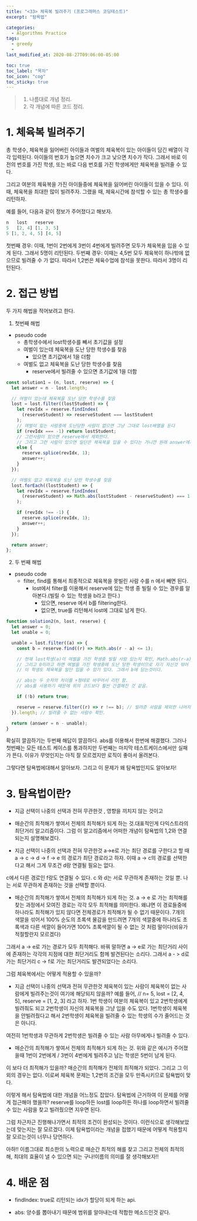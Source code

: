 ```yaml
---
title: "<33> 체육복 빌려주기 (프로그래머스 코딩테스트)"
excerpt: "탐욕법"

categories:
  - Algorithms Practice
tags:
  - greedy
  -
last_modified_at: 2020-08-27T09:06:00-05:00

toc: true
toc_label: "목차"
toc_icon: "cog"
toc_sticky: true
---
```


> 1. 나름대로 개념 정리.
> 2. 각 개념에 따른 코드 정리.

# 1. 체육복 빌려주기

총 학생수, 체육복을 잃어버린 아이들과 여벌의 체육복이 있는 아이들이 담긴 배열이 각각 입력된다. 아이들의 번호가 높으면 치수가 크고 낮으면 치수가 작다. 그래서 바로 이전의 번호를 가진 학생, 또는 바로 다음 번호를 가진 학생에게만 체육복을 빌려줄 수 있다.

그리고 여분의 체육복을 가진 아이들중에 체육복을 잃어버린 아이들이 있을 수 있다. 이때, 체육복을 최대한 많이 빌려주자. 그랬을 때, 체육시간에 참석할 수 있는 총 학생수를 리턴하자.

예를 들어, 다음과 같이 정보가 주어졌다고 해보자.

```javascript
n   lost   reserve
5	[2, 4] [1, 3, 5]
5 [1, 2, 4, 5] [4, 5]
```

첫번째 경우: 이때, 1번이 2번에게 3번이 4번에게 빌려주면 모두가 체육복을 입을 수 있게 된다. 그래서 5명이 리턴된다.
두번째 경우: 이때는 4,5번 모두 체육복이 하나밖에 없으므로 빌려줄 수 가 없다. 따라서 1,2번은 체육수업에 참석을 못한다. 따라서 3명이 리턴된다.

# 2. 접근 방법

두 가지 해법을 적어보려고 한다.

1. 첫번째 해법

- pseudo code
  - 총학생수에서 lost학생수를 빼서 초기값을 설정
  - 여벌이 있는데 체육복을 도난 당한 학생수를 찾음
    - 있으면 초기값에서 1을 더함
  - 여벌도 없고 체육복을 도난 당한 학생수를 찾음
    - reserve에서 빌려줄 수 있으면 초기값에 1을 더함

```javascript
const solution1 = (n, lost, reserve) => {
  let answer = n - lost.length;

  // 여벌이 있는데 체육복을 도난 당한 학생수를 찾음
  lost = lost.filter((lostStudent) => {
    let revIdx = reserve.findIndex(
      (reserveStudent) => reserveStudent === lostStudent
    );
    // 여벌이 있는 사람중에 도난당한 사람이 없으면 그냥 그대로 lost배열을 둔다
    if (revIdx === -1) return lostStudent;
    // 그런사람이 있으면 reserve에서 제외한다.
    // 그리고 그런 사람이 있으면 일단은 체육복을 입을 수 있다는 거니깐 원래 answer에서 1을 추가
    else {
      reserve.splice(revIdx, 1);
      answer++;
    }
  });

  // 여벌도 없고 체육복을 도난 당한 학생수를 찾음
  lost.forEach((lostStudent) => {
    let revIdx = reserve.findIndex(
      (reserveStudent) => Math.abs(lostStudent - reserveStudent) === 1
    );

    if (revIdx !== -1) {
      reserve.splice(revIdx, 1);
      answer++;
    }
  });

  return answer;
};
```

2. 두 번째 해법

- pseudo code
  - filter, find를 통해서 최종적으로 체육복을 못빌린 사람 수를 n 에서 빼면 된다.
    - lost에서 filter를 이용해서 reserve에 있는 학생 중 빌릴 수 있는 경우를 알아본다.(빌릴 수 있는 학생을 b라고 한다.)
      - 있으면, reserve 에서 b를 filtering한다.
      - 없으면, true를 리턴해서 lost에 그대로 남게 한다.

```javascript
function solution2(n, lost, reserve) {
  let answer = 0;
  let unable = 0;

  unable = lost.filter((a) => {
    const b = reserve.find((r) => Math.abs(r - a) <= 1);

    // 현재 lost학생(a)이 여벌을 가진 학생중 빌릴 사람 있는지 확인, Math.abs(r-a) <= 1 앞,뒤 번호인지 확인
    // 그리고 0이라고 하면 여벌을 가진 학생중에 도난 당한 학생이므로 자기 자신것 밖어 없으니깐
    // 이 학생도 체육복을 일단 입을 수 있기 있다. 그래서 b에 담는것이다.

    // abs는 두 숫자의 차이를 +형태로 바꾸어서 리턴 함.
    // abs를 사용하기 때문에 위의 코드보다 훨씬 간결해진 것 같음.

    if (!b) return true;

    reserve = reserve.filter((r) => r !== b); // 빌려준 사람을 제외한 나머지 사람만 필터링.
  }).length; // 빌려줄 수 없는 사람수 확인.

  return (answer = n - unable);
}
```

확실히 깔끔하기는 두번째 해답이 깔끔하다. abs를 이용해서 한번에 해결했다.
그러나 첫번째는 모든 테스트 케이스를 통과하지만 두번째는 마지막 테스트케이스에서만 실패가 뜬다. 이유가 무엇인지는 아직 잘 모르겠지만 로직이 좋아서 올려본다.

그렇다면 탐욕법에대해서 알아보자. 그리고 이 문제가 왜 탐욕법인지도 알아보자!

# 3. 탐욕법이란?

- 지금 선택이 나중의 선택과 전혀 무관한것 , 영향을 끼치지 않는 것이고

- 매순간의 최적해가 쌓여서 전체의 최적해가 되게 하는 것.대표적인게 다익스트라의 최단거리 알고리즘이다. 그럼 이 알고리즘에서 어떠한 개념이 탐욕법의 1,2와 연결되는지 설명해보겠다.

- 지금 선택이 나중의 선택과 전혀 무관한것 a->e로 가는 최단 경로를 구한다고 할 때 a -> c -> d -> f -> e 의 경로가 최단 경로라고 하자. 이때 a -> c의 경로를 선택한다고 해서 그게 무조건 d랑 연결될 필요는 없다.

c에서 다른 경로인 f랑도 연결될 수 있다. c 와 d는 서로 무관하게 존재하는 것일 뿐. 나는 서로 무관하게 존재하는 것을 선택할 뿐이다.

- 매순간의 최적해가 쌓여서 전체의 최적해가 되게 하는 것. a -> e 로 가는 최적해를 찾는 과정에서 모여진 경로는 각각 모두 최적해를 의미한다. 왜냐면 이 경로들중에 하나라도 최적해가 있지 않다면 전체경로가 최적해가 될 수 없기 때문이다. 7개의 색깔을 섞어서 100% 순도의 초록색 물감을 만드려면 7개의 색깔중에 하나라도 초록색과 다른 색깔이 들어가면 100% 초록색깔이 될 수 없는 것 처럼 말이다(비유가 적절할란지 모르겠다)

그래서 a -> e로 가는 경로가 모두 최적해다. 바꿔 말하면 a -> e로 가는 최단거리 사이에 존재하는 각각의 지점에 대한 최단거리도 함께 발견된다는 소리다. 그래서 a - > d로가는 최단거리 c -> f로 가는 최단거리도 발견되었다는 소리다.

그럼 체육복에서는 어떻게 적용할 수 있을까?

- 지금 선택이 나중의 선택과 전혀 무관한것 체육복이 있는 사람이 체육복이 없는 사람에게 빌려주는것이 여기에 해당되지 않을까? 예를 들어, // n= 5, lost = [2, 4, 5], reserve = [1, 2, 3] 라고 하자. 1번 학생이 여분의 체육복이 있고 2번학생에게 빌려줘도 되고 2번학생이 자신의 체육복을 그냥 입을 수도 있다. 1번학생이 체육복을 안빌려줬다고 해서 2번학생이 체육복을 빌려줄 수 있는 학생의 수가 줄어드는 것은 아니다.

여전히 1번학생과 무관하게 2번학생은 빌려줄 수 있는 사람 아무에게나 빌려줄 수 있다.

- 매순간의 최적해가 쌓여서 전체의 최적해가 되게 하는 것. 위와 같은 예시가 주어졌을때 1번이 2번에게 / 3번이 4번에게 빌려주고 남는 학생은 5번이 남게 된다.

이 보다 더 최적해가 있을까? 매순간의 최적해가 전체의 최적해가 되었다. 그리고 그 이외의 경우는 없다. 이로써 체육복 문제는 1,2번의 조건을 모두 만족시키므로 탐욕법이 맞다.

이렇게 해서 탐욕법에 대한 개념을 어느정도 잡았다. 탐욕법에 근거하여 이 문제를 어떻게 접근해야 했을까? reserve를 loop하든 lost를 loop하든 하나를 loop하면서 빌려줄 수 있는 사람을 찾고 빌려줬으면 지우면 된다.

그럼 차근차근 진행해나가면서 최적의 조건이 완성되는 것이다. 이런식으로 생각해보았는데 맞는지는 잘 모르겠다. 이제 탐욕법이라는 개념을 접했기 때문에 어떻게 적용할지 잘 모르는것이 너무나 당연하다.

아하!! 이름그대로 최소한의 노력으로 매순간 최적의 해를 찾고 그리고 전체의 최적의 해, 최대의 효율이 낼 수 있으면 되는 구나!이름의 의미를 잘 생각해보자!!

# 4. 배운 점

- findIndex: true로 리턴되는 idx가 할당이 되게 하는 api.

- abs: 양수를 뽑아내기 때문에 범위를 알아내는데 적합한 메소드인것 같다.
